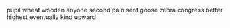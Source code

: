 pupil wheat wooden anyone second pain sent goose zebra congress better highest eventually kind upward